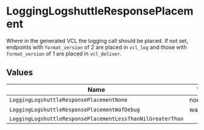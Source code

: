 # LoggingLogshuttleResponsePlacement

Where in the generated VCL the logging call should be placed. If not set, endpoints with `format_version` of 2 are placed in `vcl_log` and those with `format_version` of 1 are placed in `vcl_deliver`.



## Values

| Name                                                       | Value                                                      |
| ---------------------------------------------------------- | ---------------------------------------------------------- |
| `LoggingLogshuttleResponsePlacementNone`                   | none                                                       |
| `LoggingLogshuttleResponsePlacementWafDebug`               | waf_debug                                                  |
| `LoggingLogshuttleResponsePlacementLessThanNilGreaterThan` | <nil>                                                      |